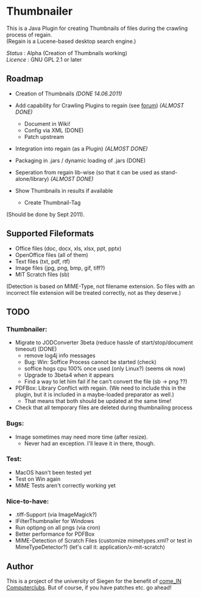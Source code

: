 Thumbnailer
===========

This is a Java Plugin for creating Thumbnails of files during the crawling process of regain.<br>
(Regain is a Lucene-based desktop search engine.)

*Status* : Alpha (Creation of Thumbnails working)<br>
*Licence* : GNU GPL 2.1 or later

Roadmap
-------

* Creation of Thumbnails *(DONE 14.06.2011)*
* Add capability for Crawling Plugins to regain (see [forum](http://forum.murfman.de/de/viewtopic.php?f=13&t=1151)) *(ALMOST DONE)*
  * Document in Wiki!
  * Config via XML (DONE)
  * Patch upstream
* Integration into regain (as a Plugin) *(ALMOST DONE)*
* Packaging in .jars / dynamic loading of .jars (DONE)
* Seperation from regain lib-wise (so that it can be used as stand-alone/library) *(ALMOST DONE)*

* Show Thumbnails in results if available
  * Create Thumbnail-Tag

(Should be done by Sept 2011).


Supported Fileformats
---------------------

* Office files (doc, docx, xls, xlsx, ppt, pptx)
* OpenOffice files (all of them)
* Text files (txt, pdf, rtf)
* Image files (jpg, png, bmp, gif, tiff?)
* MIT Scratch files (sb)

(Detection is based on MIME-Type, not filename extension. So files with an incorrect file extension will be treated correctly, not as they deserve.) 

TODO
----

### Thumbnailer:
* Migrate to JODConverter 3beta (reduce hassle of start/stop/document timeout) (DONE)
  * remove log4j info messages
  * Bug: Win: Soffice Process cannot be started (check)
  * soffice hogs cpu 100% once used (only Linux?) (seems ok now)
  * Upgrade to 3beta4 when it appears
  * Find a way to let him fail if he can't convert the file (sb -> png ??)
* PDFBox: Library Conflict with regain. (We need to include this in the plugin, but it is included in a maybe-loaded preparator as well.)
  * That means that both should be updated at the same time!
* Check that all temporary files are deleted during thumbnailing process

### Bugs:

* Image sometimes may need more time (after resize).
  * Never had an exception. I'll leave it in there, though.

### Test: 

* MacOS hasn't been tested yet
* Test on Win again
* MIME Tests aren't correctly working yet

### Nice-to-have:

* .tiff-Support (via ImageMagick?)
* IFilterThumbnailer for Windows
* Run optipng on all pngs (via cron)
* Better performance for PDFBox
* MIME-Detection of Scratch Files (customize mimetypes.xml? or test in MimeTypeDetector?) (let's call it: application/x-mit-scratch)

Author
------

This is a project of the university of Siegen for the benefit of [come_IN Computerclubs](http://come-in.wineme.fb5.uni-siegen.de/index.php?id=en). But of course, if you have patches etc. go ahead!
